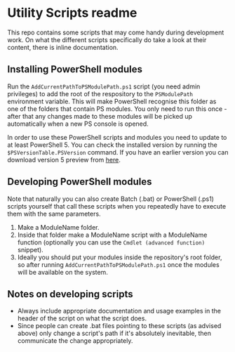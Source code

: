 # Utility Scripts readme



This repo contains some scripts that may come handy during development work. On what the different scripts specifically do take a look at their content, there is inline documentation.


## Installing PowerShell modules

Run the `AddCurrentPathToPSModulePath.ps1` script (you need admin privileges) to add the root of the respository to the `PSModulePath` environment variable. This will make PowerShell recognise this folder as one of the folders that contain PS modules. You only need to run this once - after that any changes made to these modules will be picked up automatically when a new PS console is opened.

In order to use these PowerShell scripts and modules you need to update to at least PowerShell 5. You can check the installed version by running the `$PSVersionTable.PSVersion` command. If you have an earlier version you can download version 5 preview from [here](https://www.microsoft.com/en-us/download/details.aspx?id=48729).


## Developing PowerShell modules

Note that naturally you can also create Batch (.bat) or PowerShell (.ps1) scripts yourself that call these scripts when you repeatedly have to execute them with the same parameters.

1. Make a ModuleName folder.
2. Inside that folder make a ModuleName script with a ModuleName function (optionally you can use the `Cmdlet (advanced function)` snippet).
4. Ideally you should put your modules inside the repository's root folder, so after running `AddCurrentPathToPSModulePath.ps1` once the modules will be available on the system.


## Notes on developing scripts

- Always include appropriate documentation and usage examples in the header of the script on what the script does.
- Since people can create .bat files pointing to these scripts (as advised above) only change a script's path if it's absolutely inevitable, then communicate the change appropriately.